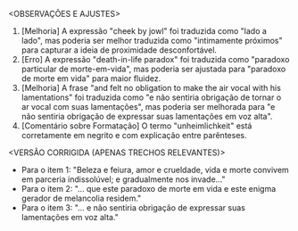 <OBSERVAÇÕES E AJUSTES>
1. [Melhoria] A expressão "cheek by jowl" foi traduzida como "lado a lado", mas poderia ser melhor traduzida como "intimamente próximos" para capturar a ideia de proximidade desconfortável.
2. [Erro] A expressão "death-in-life paradox" foi traduzida como "paradoxo particular de morte-em-vida", mas poderia ser ajustada para "paradoxo de morte em vida" para maior fluidez.
3. [Melhoria] A frase "and felt no obligation to make the air vocal with his lamentations" foi traduzida como "e não sentiria obrigação de tornar o ar vocal com suas lamentações", mas poderia ser melhorada para "e não sentiria obrigação de expressar suas lamentações em voz alta".
4. [Comentário sobre Formatação] O termo "unheimlichkeit" está corretamente em negrito e com explicação entre parênteses.

<VERSÃO CORRIGIDA (APENAS TRECHOS RELEVANTES)>
- Para o item 1: "Beleza e feiura, amor e crueldade, vida e morte convivem em parceria indissolúvel; e gradualmente nos invade..."
- Para o item 2: "... que este paradoxo de morte em vida e este enigma gerador de melancolia residem."
- Para o item 3: "... e não sentiria obrigação de expressar suas lamentações em voz alta."